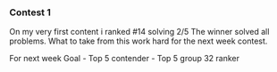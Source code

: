 ### Contest 1
On my very first content i ranked #14 solving 2/5
The winner solved all problems.
What to take from this work hard for the next week contest.

For next week
Goal - Top 5 contender
     - Top 5 group 32 ranker